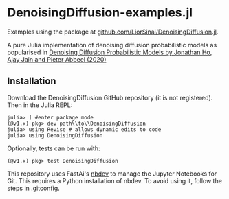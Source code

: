 # DenoisingDiffusion-examples.jl

Examples using the package at [github.com/LiorSinai/DenoisingDiffusion.jl](https://github.com/LiorSinai/DenoisingDiffusion.jl).

A pure Julia implementation of denoising diffusion probabilistic models as popularised in [Denoising Diffusion Probabilistic Models by Jonathan Ho, Ajay Jain and Pieter Abbeel (2020)](https://arxiv.org/abs/2006.11239)

## Installation

Download the DenoisingDiffusion GitHub repository (it is not registered). Then in the Julia REPL:
```
julia> ] #enter package mode
(@v1.x) pkg> dev path\\to\\DenoisingDiffusion
julia> using Revise # allows dynamic edits to code
julia> using DenoisingDiffusion
```

Optionally, tests can be run with:
```
(@v1.x) pkg> test DenoisingDiffusion
```
This repository uses FastAi's [nbdev](https://nbdev.fast.ai/tutorials/git_friendly_jupyter.html) to manage the Jupyter Notebooks for Git. This requires a Python installation of nbdev. To avoid using it, follow the steps in .gitconfig.
